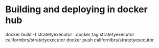 # Building and deploying in docker hub
docker build -t stratetyexecutor .
docker tag stratetyexecutor californibrs/stratetyexecutor
docker push californibrs/stratetyexecutor